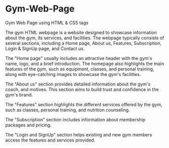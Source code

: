 # Gym-Web-Page
Gym Web Page using HTML &amp; CSS tags

The gym HTML webpage is a website designed to showcase information about the gym, its services, and facilities. The webpage typically consists of several sections, including a Home page, About us, Features, Subscription, Login & SignUp page, and Contact us.

The "Home page" usually includes an attractive header with the gym's name, logo, and a brief introduction. The homepage also highlights the main features of the gym, such as equipment, classes, and personal training, along with eye-catching images to showcase the gym's facilities.

The "About us" section provides detailed information about the gym's coach, and motives. This section aims to build trust and confidence in the gym's brand.

The "Features" section highlights the different services offered by the gym, such as classes, personal training, and nutrition counseling.

The "Subscription" section includes information about membership packages and pricing.

The "Login and SignUp" section helps existing and new gym members access the features and services provided.

